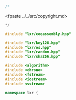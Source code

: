```cpp
/*
````
<fpaste ../../src/copyright.md>
```cpp
*/

#include "lxr/coqassembly.hpp"

#include "lxr/key128.hpp"
#include "lxr/os.hpp"
#include "lxr/random.hpp"
#include "lxr/sha256.hpp"

#include <algorithm>
#include <chrono>
#include <fstream>
#include <iostream>
#include <sstream>

namespace lxr {

````
